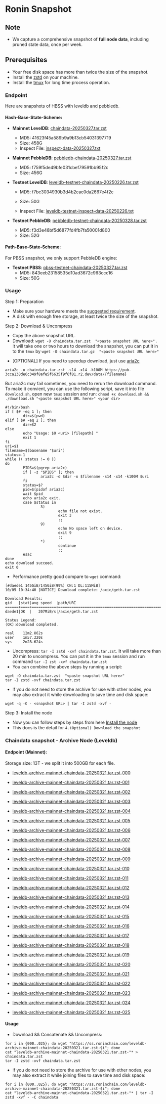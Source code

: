 # Ronin Snapshot

## Note
- We capture a comprehensive snapshot of **full node data**, including pruned state data, once per week.

## Prerequisites
- Your free disk space has more than twice the size of the snapshot.
- Install the [zstd](https://github.com/facebook/zstd) on your machine.
- Install the [tmux](https://github.com/tmux/tmux/wiki/Installing) for long time process operation.


### Endpoint

Here are snapshots of HBSS with leveldb and pebbledb.

#### Hash-Base-State-Scheme:

- **Mainnet LevelDB**: [chaindata-20250327.tar.zst](https://pub-3cca138de6c349f8afe5f6635f9f6f81.r2.dev/data/chaindata-20250327.tar.zst)
  - MD5: 41623f45a589b9a9b13cb54031397719
  - Size: 458G
  - Inspect File: [inspect-data-20250327.txt](https://pub-3cca138de6c349f8afe5f6635f9f6f81.r2.dev/data/inspect-data-20250327.txt)

- **Mainnet PebbleDB**: [pebbledb-chaindata-20250327.tar.zst](https://pub-3cca138de6c349f8afe5f6635f9f6f81.r2.dev/data/pebbledb-chaindata-20250327.tar.zst)
  - MD5: f759f5de49bfe031cbef79591bb95f2c
  - Size: 456G


- **Testnet LevelDB**: [leveldb-testnet-chaindata-20250226.tar.zst](https://pub-3cca138de6c349f8afe5f6635f9f6f81.r2.dev/data/leveldb-testnet-chaindata-20250226.tar.zst)
  - MD5: f7bc3034930b3d4b2cac0da2667e4f2c
  - Size: 50G

  - Inspect File: [leveldb-testnet-inspect-data-20250226.txt](https://pub-3cca138de6c349f8afe5f6635f9f6f81.r2.dev/data/leveldb-testnet-inspect-data-20250226.txt)
  


- **Testnet PebbleDB**: [pebbledb-testnet-chaindata-20250328.tar.zst](https://pub-3cca138de6c349f8afe5f6635f9f6f81.r2.dev/data/pebbledb-testnet-chaindata-20250328.tar.zst)
  - MD5: f3d3e48bf5d6877fd4fb7fa50001d800
  - Size: 52G



#### Path-Base-State-Scheme:
For PBSS snapshot, we only support PebbleDB engine:



- **Testnet PBSS**: [pbss-testnet-chaindata-20250327.tar.zst](https://pub-3cca138de6c349f8afe5f6635f9f6f81.r2.dev/data/pbss-testnet-chaindata-20250327.tar.zst)
  - MD5: 843eeb23158535d10ad3672c963ccc16
  - Size: 50G


### Usage

Step 1: Preparation
- Make sure your hardware meets the [suggested requirement](https://docs.roninchain.com/validators/setup/overview#hardware-requirements).
- A disk with enough free storage, at least twice the size of the snapshot.

Step 2: Download & Uncompress
- Copy the above snapshot URL.
- Download:  `wget -O chaindata.tar.zst  "<paste snapshot URL here>"` . It will take one or two hours to download the snapshot, you can put it in to the `tmux` by `wget -O chaindata.tar.gz  "<paste snapshot URL here>"`


* [OPTIONAL] If you need to speedup download, just use [aria2c](https://github.com/aria2/aria2)
```
aria2c -o chaindata.tar.zst -s14 -x14 -k100M https://pub-3cca138de6c349f8afe5f6635f9f6f81.r2.dev/data/{filename}
```

But aria2c may fail sometimes, you need to rerun the download command. To make it convient, you can use the following script, save it into file `download.sh`, open new `tmux` session and run: `chmod +x download.sh && ./download.sh "<paste snapshot URL here>" <your dir>`
```
#!/bin/bash
if [ $# -eq 1 ]; then
        dir=$(pwd)
elif [ $# -eq 2 ]; then
        dir=$2
else
        echo "Usage: $0 <uri> [filepath] "
        exit 1
fi
uri=$1
filename=$(basename "$uri")
status=-1
while (( status != 0 ))
do
        PIDS=$(pgrep aria2c)
        if [ -z "$PIDS" ]; then
                aria2c -d $dir -o $filename -s14 -x14 -k100M $uri
        fi
        status=$?
        pid=$(pidof aria2c)
        wait $pid
        echo aria2c exit.
        case $status in
                3)
                        echo file not exist.
                        exit 3
                        ;;
                9)
                        echo No space left on device.
                        exit 9
                        ;;
                *)
                        continue
                        ;;
        esac
done
echo download succeed.
exit 0
```

- Performance pretty good compare to `wget` command:

```
[#daede1 145GiB/145GiB(99%) CN:1 DL:115MiB]
10/05 10:34:40 [NOTICE] Download complete: /axie/geth.tar.zst

Download Results:
gid   |stat|avg speed  |path/URI
======+====+===========+=======================================================
daede1|OK  |   207MiB/s|/axie/geth.tar.zst

Status Legend:
(OK):download completed.

real    12m2.862s
user    1m57.320s
sys     2m28.624s
```

- Uncompress: `tar -I zstd -xvf chaindata.tar.zst`. It will take more than 20 min to uncompress. You can put it in the `tmux` session and run command `tar -I zst -xvf chaindata.tar.zst`
- You can combine the above steps by running a script:

```
wget -O chaindata.tar.zst  "<paste snapshot URL here>"
tar -I zstd -xvf chaindata.tar.zst
```


- If you do not need to store the archive for use with other nodes, you may also extract it while downloading to save time and disk space:
```
wget -q -O - <snapshot URL> | tar -I zstd -xvf -
```


Step 3: Install the node
- Now you can follow steps by steps from here [Install the node ](https://docs.roninchain.com/developers/nodes/mainnet)
- This docs is the detail for `4.(Optional) Download the snapshot`


### Chaindata snapshot - Archive Node (Leveldb)
#### Endpoint (Mainnet):

Storage size: 13T - we split it into 500GB for each file.


- [leveldb-archive-mainnet-chaindata-20250321.tar.zst-000](https://ss.roninchain.com/leveldb-archive-mainnet-chaindata-20250321.tar.zst-000)

- [leveldb-archive-mainnet-chaindata-20250321.tar.zst-001](https://ss.roninchain.com/leveldb-archive-mainnet-chaindata-20250321.tar.zst-001)

- [leveldb-archive-mainnet-chaindata-20250321.tar.zst-002](https://ss.roninchain.com/leveldb-archive-mainnet-chaindata-20250321.tar.zst-002)

- [leveldb-archive-mainnet-chaindata-20250321.tar.zst-003](https://ss.roninchain.com/leveldb-archive-mainnet-chaindata-20250321.tar.zst-003)

- [leveldb-archive-mainnet-chaindata-20250321.tar.zst-004](https://ss.roninchain.com/leveldb-archive-mainnet-chaindata-20250321.tar.zst-004)

- [leveldb-archive-mainnet-chaindata-20250321.tar.zst-005](https://ss.roninchain.com/leveldb-archive-mainnet-chaindata-20250321.tar.zst-005)

- [leveldb-archive-mainnet-chaindata-20250321.tar.zst-006](https://ss.roninchain.com/leveldb-archive-mainnet-chaindata-20250321.tar.zst-006)

- [leveldb-archive-mainnet-chaindata-20250321.tar.zst-007](https://ss.roninchain.com/leveldb-archive-mainnet-chaindata-20250321.tar.zst-007)

- [leveldb-archive-mainnet-chaindata-20250321.tar.zst-008](https://ss.roninchain.com/leveldb-archive-mainnet-chaindata-20250321.tar.zst-008)

- [leveldb-archive-mainnet-chaindata-20250321.tar.zst-009](https://ss.roninchain.com/leveldb-archive-mainnet-chaindata-20250321.tar.zst-009)

- [leveldb-archive-mainnet-chaindata-20250321.tar.zst-010](https://ss.roninchain.com/leveldb-archive-mainnet-chaindata-20250321.tar.zst-010)

- [leveldb-archive-mainnet-chaindata-20250321.tar.zst-011](https://ss.roninchain.com/leveldb-archive-mainnet-chaindata-20250321.tar.zst-011)

- [leveldb-archive-mainnet-chaindata-20250321.tar.zst-012](https://ss.roninchain.com/leveldb-archive-mainnet-chaindata-20250321.tar.zst-012)

- [leveldb-archive-mainnet-chaindata-20250321.tar.zst-013](https://ss.roninchain.com/leveldb-archive-mainnet-chaindata-20250321.tar.zst-013)

- [leveldb-archive-mainnet-chaindata-20250321.tar.zst-014](https://ss.roninchain.com/leveldb-archive-mainnet-chaindata-20250321.tar.zst-014)

- [leveldb-archive-mainnet-chaindata-20250321.tar.zst-015](https://ss.roninchain.com/leveldb-archive-mainnet-chaindata-20250321.tar.zst-015)

- [leveldb-archive-mainnet-chaindata-20250321.tar.zst-016](https://ss.roninchain.com/leveldb-archive-mainnet-chaindata-20250321.tar.zst-016)

- [leveldb-archive-mainnet-chaindata-20250321.tar.zst-017](https://ss.roninchain.com/leveldb-archive-mainnet-chaindata-20250321.tar.zst-017)

- [leveldb-archive-mainnet-chaindata-20250321.tar.zst-018](https://ss.roninchain.com/leveldb-archive-mainnet-chaindata-20250321.tar.zst-018)

- [leveldb-archive-mainnet-chaindata-20250321.tar.zst-019](https://ss.roninchain.com/leveldb-archive-mainnet-chaindata-20250321.tar.zst-019)

- [leveldb-archive-mainnet-chaindata-20250321.tar.zst-020](https://ss.roninchain.com/leveldb-archive-mainnet-chaindata-20250321.tar.zst-020)

- [leveldb-archive-mainnet-chaindata-20250321.tar.zst-021](https://ss.roninchain.com/leveldb-archive-mainnet-chaindata-20250321.tar.zst-021)

- [leveldb-archive-mainnet-chaindata-20250321.tar.zst-022](https://ss.roninchain.com/leveldb-archive-mainnet-chaindata-20250321.tar.zst-022)

- [leveldb-archive-mainnet-chaindata-20250321.tar.zst-023](https://ss.roninchain.com/leveldb-archive-mainnet-chaindata-20250321.tar.zst-023)

- [leveldb-archive-mainnet-chaindata-20250321.tar.zst-024](https://ss.roninchain.com/leveldb-archive-mainnet-chaindata-20250321.tar.zst-024)

- [leveldb-archive-mainnet-chaindata-20250321.tar.zst-025](https://ss.roninchain.com/leveldb-archive-mainnet-chaindata-20250321.tar.zst-025)




#### Usage
- Download && Concatenate && Uncompress:

```shell
for i in {000..025}; do wget "https://ss.roninchain.com/leveldb-archive-mainnet-chaindata-20250321.tar.zst-$i"; done
cat "leveldb-archive-mainnet-chaindata-20250321.tar.zst-"* > chaindata.tar.zst
tar -I zstd -xvf chaindata.tar.zst
```

- If you do not need to store the archive for use with other nodes, you may also extract it while joining files to save time and disk space:

```shell
for i in {000..025}; do wget "https://ss.roninchain.com/leveldb-archive-mainnet-chaindata-20250321.tar.zst-$i"; done
cat "leveldb-archive-mainnet-chaindata-20250321.tar.zst-"* | tar -I zstd -xvf - -C chaindata
```

